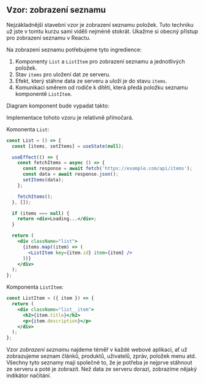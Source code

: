 ## Vzor: zobrazení seznamu

Nejzákladnější stavební vzor je zobrazení seznamu položek. Tuto techniku už jste v tomtu kurzu sami viděli nejméně stokrát. Ukažme si obecný přístup pro zobrazení seznamu v Reactu.

Na zobrazení seznamu potřebujeme tyto ingredience:

1. Komponenty `List` a `ListItem` pro zobrazení seznamu a jednotlivých položek.
1. Stav `items` pro uložení dat ze serveru.
1. Efekt, který stáhne data ze serveru a uloží je do stavu `items`.
1. Komunikaci směrem od rodiče k dítěti, která předá položku seznamu komponentě `ListItem`.

Diagram komponent bude vypadat takto:

Implementace tohoto vzoru je relativně přímočará.

Komonenta `List`:

```jsx
const List = () => {
  const [items, setItems] = useState(null);

  useEffect(() => {
    const fetchItems = async () => {
      const response = await fetch('https://example.com/api/items');
      const data = await response.json();
      setItems(data);
    };

    fetchItems();
  }, []);

  if (items === null) {
    return <div>Loading...</div>;
  }

  return (
    <div className="list">
      {items.map((item) => (
        <ListItem key={item.id} item={item} />
      ))}
    </div>
  );
};
```

Komponenta `ListItem`:

```jsx
const ListItem = ({ item }) => {
  return (
    <div className="list__item">
      <h2>{item.title}</h2>
      <p>{item.description}</p>
    </div>
  );
};
```

Vzor _zobrazení seznamu_ najdeme téměř v každé webové aplikaci, ať už zobrazujeme seznam článků, produktů, uživatelů, zpráv, položek menu atd. Všechny tyto seznamy mají společné to, že je potřeba je nejprve stáhnout ze serveru a poté je zobrazit. Než data ze serveru dorazí, zobrazíme nějaký indikátor načítání.
